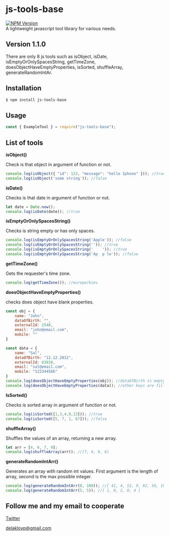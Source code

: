 # js-tools-base
[![NPM Version](https://img.shields.io/npm/v/js-tools-base)](https://www.npmjs.com/package/js-tools-base) <br>
A lightweight javascript tool library for various needs.

## Version 1.1.0
There are only 8 js tools such as isObject, isDate, isEmptyOrOnlySpacesString, getTimeZone, doesObjectHaveEmptyProperties, isSorted, shuffleArray, generateRandomIntAr.

## Installation
```sh
$ npm install js-tools-base
```
## Usage
```js
const { ExampleTool } = require("js-tools-base");
```
## List of tools
<b>isObject()</b><br>

Check is that object in argument of function or not.
```js
console.log(isObject({ "id": 123, "message": "hello Iphone" })); //true
console.log(isObject('some string')); //false
```

<b>isDate()</b><br>

Checks is that date in argument of function or not.
```js
let date = Date.now();
console.log(isDate(date)); //true
```

<b>isEmptyOrOnlySpacesString()</b><br>

Checks is string empty or has only spaces.
```js
console.log(isEmptyOrOnlySpacesString('Apple')); //false
console.log(isEmptyOrOnlySpacesString('')); //true
console.log(isEmptyOrOnlySpacesString('    ')); //true
console.log(isEmptyOrOnlySpacesString('Ap  p le')); //false
```

<b>getTimeZone()</b><br>

Gets the requester's time zone.
```js
console.log(getTimeZone()); //europe/kiev
```

<b>doesObjectHaveEmptyProperties()</b><br>

checks does object have blank properties.
```js
const obj = {
    name: "John",
    dataOfBirth: "",
    externalId: 2548,
    email: "john@email.com",
    mobile: ""
}

const data = {
    name: "Sal",
    dataOfBirth: "12.12.2012",
    externalId: 83838,
    email: "sal@email.com",
    mobile: "122344566"
}
console.log(doesObjectHaveEmptyProperties(obj)); //dataOfBirth is empty, mobile is empty, other keys are filled
console.log(doesObjectHaveEmptyProperties(data)); //other keys are filled
```

<b>IsSorted()</b><br>

Checks is sorted array in argument of function or not.
```js
console.log(isSorted([1,3,4,9,13])); //true
console.log(isSorted([5, 7, 1, 67])); //false
```

<b>shuffleArray()</b><br>

Shuffles the values of an array, returning a new array.
```js
let arr = [4, 6, 7, 9];
console.log(shuffleArray(arr)); //[7, 4, 9, 6]
```

<b>generateRandomIntArr()</b><br>

Generates an array with random int values. First argument is the length of array, second is the max possible integer.
```js
console.log(generateRandomIntArr(8, 100)); //[ 41, 4, 52, 9, 82, 50, 19, 60 ]
console.log(generateRandomIntArr(5, 5)); //[ 1, 0, 2, 0, 4 ]
```

## Follow me and my email to cooperate

[Twitter](https://twitter.com/delaklo)

delaklovp@gmail.com
